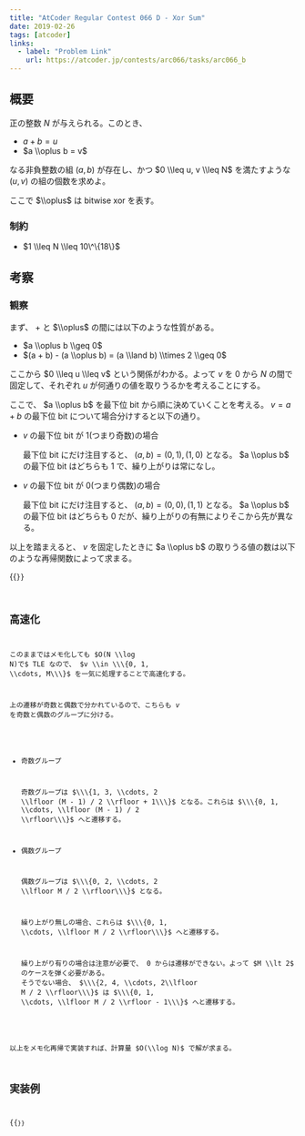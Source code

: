 ```yaml
---
title: "AtCoder Regular Contest 066 D - Xor Sum"
date: 2019-02-26
tags: [atcoder]
links:
  - label: "Problem Link"
    url: https://atcoder.jp/contests/arc066/tasks/arc066_b
---
```


## 概要

正の整数 $N$ が与えられる。このとき、

- $a + b = u$
- $a \\oplus b = v$

なる非負整数の組 $(a, b)$ が存在し、かつ $0 \\leq u, v \\leq N$ を満たすような $(u, v)$ の組の個数を求めよ。

ここで $\\oplus$ は bitwise xor を表す。

### 制約

- $1 \\leq N \\leq 10\^\{18\}$

## 考察

### 観察

まず、 $+$ と $\\oplus$ の間には以下のような性質がある。

- $a \\oplus b \\geq 0$
- $(a + b) - (a \\oplus b) = (a \\land b) \\times 2 \\geq 0$

ここから $0 \\leq u \\leq v$ という関係がわかる。よって $v$ を $0$ から $N$ の間で固定して、それぞれ $u$ が何通りの値を取りうるかを考えることにする。

ここで、 $a \\oplus b$ を最下位 bit から順に決めていくことを考える。 $v = a + b$ の最下位 bit について場合分けすると以下の通り。

- $v$ の最下位 bit が 1(つまり奇数)の場合

  最下位 bit にだけ注目すると、 $(a, b) = (0, 1), (1, 0)$ となる。 $a \\oplus b$ の最下位 bit はどちらも 1 で、繰り上がりは常になし。

- $v$ の最下位 bit が 0(つまり偶数)の場合

  最下位 bit にだけ注目すると、 $(a, b) = (0, 0), (1, 1)$ となる。 $a \\oplus b$ の最下位 bit はどちらも 0 だが、繰り上がりの有無によりそこから先が異なる。

以上を踏まえると、 $v$ を固定したときに $a \\oplus b$ の取りうる値の数は以下のような再帰関数によって求まる。

{{<code file="0.cpp" language="cpp" title="遅い解法">}}

## 高速化

このままではメモ化しても $O(N \\log N)で$ TLE なので、 $v \\in \\\{0, 1, \\cdots, M\\\}$ を一気に処理することで高速化する。

上の遷移が奇数と偶数で分かれているので、こちらも $v$ を奇数と偶数のグループに分ける。

- 奇数グループ

  奇数グループは $\\\{1, 3, \\cdots, 2 \\lfloor (M - 1) / 2 \\rfloor + 1\\\}$ となる。これらは $\\\{0, 1, \\cdots, \\lfloor (M - 1) / 2 \\rfloor\\\}$ へと遷移する。

- 偶数グループ

  偶数グループは $\\\{0, 2, \\cdots, 2 \\lfloor M / 2 \\rfloor\\\}$ となる。

  繰り上がり無しの場合、これらは $\\\{0, 1, \\cdots, \\lfloor M / 2 \\rfloor\\\}$ へと遷移する。

  繰り上がり有りの場合は注意が必要で、 $0$ からは遷移ができない。よって $M \\lt 2$ のケースを弾く必要がある。
  そうでない場合、 $\\\{2, 4, \\cdots, 2\\lfloor M / 2 \\rfloor\\\}$ は $\\\{0, 1, \\cdots, \\lfloor M / 2 \\rfloor - 1\\\}$ へと遷移する。

以上をメモ化再帰で実装すれば、計算量 $O(\\log N)$ で解が求まる。

## 実装例

{{<code file="1.cpp" language="cpp">}}
